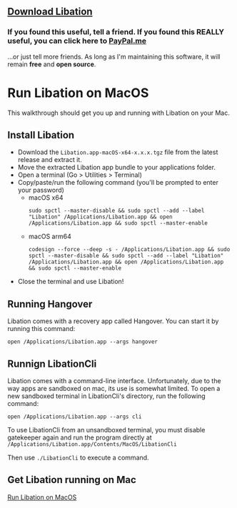 ## [Download Libation](https://github.com/rmcrackan/Libation/releases/latest)

### If you found this useful, tell a friend. If you found this REALLY useful, you can click here to [PayPal.me](https://paypal.me/mcrackan?locale.x=en_us)
...or just tell more friends. As long as I'm maintaining this software, it will remain **free** and **open source**.


# Run Libation on MacOS
This walkthrough should get you up and running with Libation on your Mac.

## Install Libation

- Download the `Libation.app-macOS-x64-x.x.x.tgz` file from the latest release and extract it. 
- Move the extracted Libation app bundle to your applications folder.
- Open a terminal (Go > Utilities > Terminal)
- Copy/paste/run the following command (you'll be prompted to enter your password)
  - macOS x64
    ```Console
    sudo spctl --master-disable && sudo spctl --add --label "Libation" /Applications/Libation.app && open /Applications/Libation.app && sudo spctl --master-enable
    ```
  - macOS arm64
    ```Console
    codesign --force --deep -s - /Applications/Libation.app && sudo spctl --master-disable && sudo spctl --add --label "Libation" /Applications/Libation.app && open /Applications/Libation.app && sudo spctl --master-enable
    ```
- Close the terminal and use Libation!

## Running Hangover

Libation comes with a recovery app called Hangover. You can start it by running this command:
```Console
open /Applications/Libation.app --args hangover
```

## Runnign LibationCli

Libation comes with a command-line interface. Unfortunately, due to the way apps are sandboxed on mac, its use is somewhat limited. To open a new sandboxed terminal in LibationCli's directory, run the following command:
```Console
open /Applications/Libation.app --args cli
```
To use LibationCli from an unsandboxed terminal, you must disable gatekeeper again and run the program directly at `/Applications/Libation.app/Contents/MacOS/LibationCli`

Then use `./LibationCli` to execute a command.

## Get Libation running on Mac

[Run Libation on MacOS](https://user-images.githubusercontent.com/37587114/219271379-a922e4e1-48a0-48e4-bd81-48aa1226a4f5.mp4)
